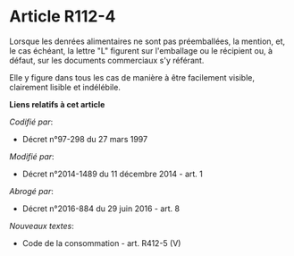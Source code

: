 # Article R112-4

Lorsque les denrées alimentaires ne sont pas préemballées, la mention, et, le cas échéant, la lettre "L" figurent sur
l'emballage ou le récipient ou, à défaut, sur les documents commerciaux s'y référant.

Elle y figure dans tous les cas de manière à être facilement visible, clairement lisible et indélébile.

**Liens relatifs à cet article**

_Codifié par_:

  - Décret n°97-298 du 27 mars 1997

_Modifié par_:

  - Décret n°2014-1489 du 11 décembre 2014 - art. 1

_Abrogé par_:

  - Décret n°2016-884 du 29 juin 2016 - art. 8

_Nouveaux textes_:

  - Code de la consommation - art. R412-5 (V)
